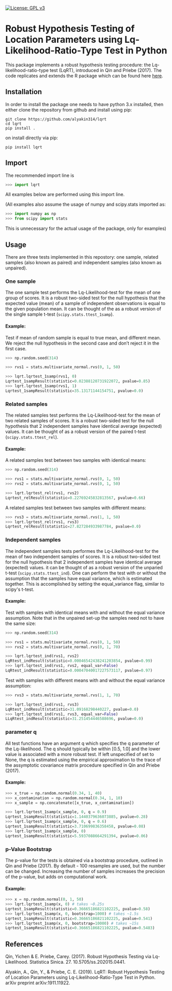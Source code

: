 [![License: GPL v3](https://img.shields.io/badge/License-GPLv3-blue.svg)](https://www.gnu.org/licenses/gpl-3.0)

# Robust Hypothesis Testing of Location Parameters using Lq-Likelihood-Ratio-Type Test in Python

This package implements a robust hypothesis testing procedure: the 
Lq-likelihood-ratio-type test (LqRT), introduced in Qin and Priebe (2017).
The code replicates and extends the R package which can be found here
[here](http://homepages.uc.edu/~qinyn/LqLR/).

## Installation

In order to install the package one needs to have python 3.x installed, then
either clone the repository from github and install using pip:
```
git clone https://github.com/alyakin314/lqrt
cd lqrt
pip install .
```
on install directly via pip:
```
pip install lqrt
```

## Import
The recommended import line is 
```python
>>> import lqrt
```
All examples below are performed using this import line.

(All examples also assume the usage of numpy and scipy.stats imported as:
```python
>>> import numpy as np
>>> from scipy import stats
```
This is unnecessary for the actual usage of the package, only for examples)


## Usage
There are three tests implemented in this repostory: one sample, related 
samples (also known as paired) and independent samples (also known as 
unpaired). 

### One sample
The one sample test performs the Lq-Likelihood-test for the mean of one group
of scores.
It is a robust two-sided test for the null hypothesis that the expected 
value (mean) of a sample of independent observations is equal to the given
population mean.
It can be thought of the as a robust version of the single sample t-test
(`scipy.stats.ttest_1samp`).

#### Example:

Test if mean of random sample is equal to true mean, and different mean. We
reject the null hypothesis in the second case and don’t reject it in the first
case.
```python
>>> np.random.seed(314)

>>> rvs1 = stats.multivariate_normal.rvs(0, 1, 50)

>>> lqrt.lqrtest_1samp(rvs1, 0)
Lqrtest_1sampResult(statistic=0.02388120731922072, pvalue=0.85)
>>> lqrt.lqrtest_1samp(rvs1, 1)
Lqrtest_1sampResult(statistic=35.13171144154751, pvalue=0.0)
```

### Related samples
The related samples test performs the Lq-Likelihood-test for the mean of 
two related samples of scores.
It is a robust two-sided test for the null hypothesis that 2 independent 
samples have identical average (expected) values.
It can be thought of as a robust version of the paired t-test 
(`scipy.stats.ttest_rel`).

#### Example:
A related samples test between two samples with identical means:
```python
>>> np.random.seed(314)

>>> rvs1 = stats.multivariate_normal.rvs(0, 1, 50)
>>> rvs2 = stats.multivariate_normal.rvs(0, 1, 50)

>>> lqrt.lqrtest_rel(rvs1, rvs2)
Lqrtest_relResult(statistic=0.22769245832813567, pvalue=0.66)
```

A related samples test between two samples with different means:

```python
>>> rvs3 = stats.multivariate_normal.rvs(1, 1, 50)
>>> lqrt.lqrtest_rel(rvs1, rvs3)
Lqrtest_relResult(statistic=27.827284933987784, pvalue=0.0)
```

### Independent samples
The independent samples tests performes the Lq-Likelihood-test for the mean
 of two independent samples of scores.
It is a robust two-sided test for the null hypothesis that 2 independent
samples have identical average (expected) values. 
it can be thought of as a robust version of the unparied t-test 
(`scipy.stats.ttest_ind`).
One can perform the test with or without the assumption that the samples have
 equal variance, which is estimated together. 
This is accomplished by setting the equal\_variance flag, similar to scipy's
t-test.

#### Example:
Test with samples with identical means with and without the equal variance
assumption. Note that in the unpaired set-up the samples need not to have
the same size:
```python
>>> np.random.seed(314)

>>> rvs1 = stats.multivariate_normal.rvs(0, 1, 50)
>>> rvs2 = stats.multivariate_normal.rvs(0, 1, 70)

>>> lqrt.lqrtest_ind(rvs1, rvs2)
LqRtest_indResult(statistic=0.00046542438241203854, pvalue=0.99)
>>> lqrt.lqrtest_ind(rvs1, rvs2, equal_var=False)
LqRtest_indResult(statistic=0.00047040017227573117, pvalue=0.97)
```

Test with samples with different means with and without the equal variance
assumption:

```python
>>> rvs3 = stats.multivariate_normal.rvs(1, 1, 70)

>>> lqrt.lqrtest_ind(rvs1, rvs3)
LqRtest_indResult(statistic=31.09168298440227, pvalue=0.0)
>>> lqrt.lqrtest_ind(rvs1, rvs3, equal_var=False)
LLqRtest_indResult(statistic=31.251454446588696, pvalue=0.0)
```

### parameter q
All test functions have an argument q which specifies the q parameter of 
the Lq-likelihood. The q should typically be within [0.5, 1.0] and the 
lower value is associated with a more robust test. If left unspecified of
set to None, the q is estimated using the empirical approximation to the
trace of the assymptotic covariance matrix procedure specified in Qin and
Priebe (2017).

#### Example:
```python
>>> x_true = np.random.normal(0.34, 1, 40)
>>> x_contamination = np.random.normal(0.34, 1, 10)
>>> x_sample = np.concatenate([x_true, x_contamination])

>>> lqrt.lqrtest_1samp(x_sample, 0, q = 0.9)
Lqrtest_1sampResult(statistic=1.1440379636073885, pvalue=0.28)
>>> lqrt.lqrtest_1samp(x_sample, 0, q = 0.6)
Lqrtest_1sampResult(statistic=3.710699836358458, pvalue=0.08)
>>> lqrt.lqrtest_1samp(x_sample, 0)
Lqrtest_1sampResult(statistic=5.5937088664291394, pvalue=0.06)
```

### p-Value Bootstrap
The p-value for the tests is obtained via a bootstrap procedure, outlined in
Qin and Priebe (2017).
By default - 100 resamples are used, but the number can be changed. Increasing
the number of samples increases the precision of the p-value, but adds on
computational work.

#### Example:
```python
>>> x = np.random.normal(0, 1, 50)
>>> lqrt.lqrtest_1samp(x, 0) # takes ~0.25s
Lqrtest_1sampResult(statistic=0.36665186821102225, pvalue=0.58)
>>> lqrt.lqrtest_1samp(x, 0, bootstrap=1000) # takes ~1.5s
Lqrtest_1sampResult(statistic=0.36665186821102225, pvalue=0.541)
>>> lqrt.lqrtest_1samp(x, 0, bootstrap=10000) # takes ~15s
Lqrtest_1sampResult(statistic=0.36665186821102225, pvalue=0.5483)
```

## References
Qin, Yichen & E. Priebe, Carey. (2017). Robust Hypothesis Testing via Lq-Likelihood. Statistica Sinica. 27. 10.5705/ss.202015.0441. 

Alyakin, A., Qin, Y., & Priebe, C. E. (2019). LqRT: Robust Hypothesis Testing of Location Parameters using Lq-Likelihood-Ratio-Type Test in Python. arXiv preprint arXiv:1911.11922.

